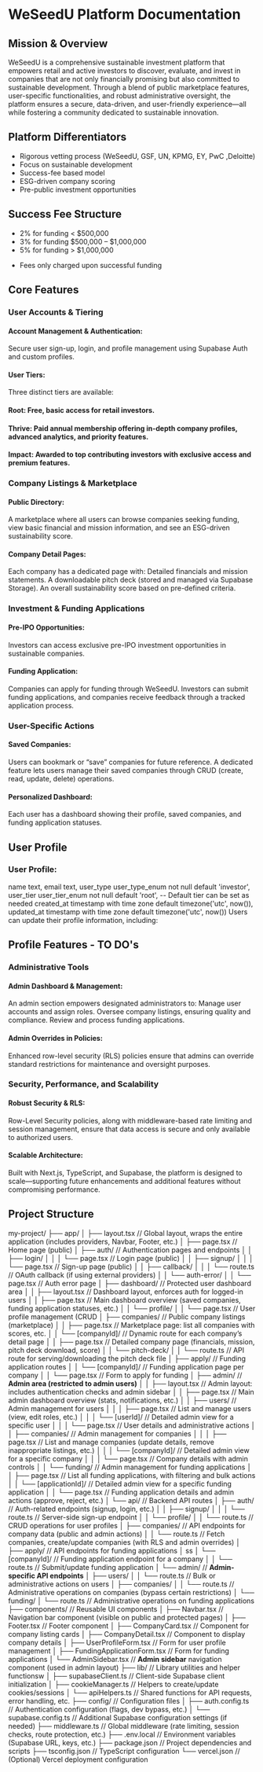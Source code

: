 # WeSeedU Platform Documentation

## Mission & Overview
WeSeedU is a comprehensive sustainable investment platform that empowers retail and active investors to discover, evaluate, and invest in companies that are not only financially promising but also committed to sustainable development. Through a blend of public marketplace features, user-specific functionalities, and robust administrative oversight, the platform ensures a secure, data-driven, and user-friendly experience—all while fostering a community dedicated to sustainable innovation.

## Platform Differentiators
- Rigorous vetting process (WeSeedU, GSF, UN, KPMG, EY, PwC ,Deloitte)
- Focus on sustainable development
- Success-fee based model
- ESG-driven company scoring
- Pre-public investment opportunities


## Success Fee Structure
- 2% for funding < $500,000
- 3% for funding $500,000 – $1,000,000
- 5% for funding > $1,000,000
* Fees only charged upon successful funding

## Core Features 

### User Accounts & Tiering

#### Account Management & Authentication:
Secure user sign-up, login, and profile management using Supabase Auth and custom profiles.

#### User Tiers:
Three distinct tiers are available:

#### Root: Free, basic access for retail investors.

#### Thrive: Paid annual membership offering in-depth company profiles, advanced analytics, and priority features.

#### Impact: Awarded to top contributing investors with exclusive access and premium features.

### Company Listings & Marketplace

#### Public Directory:

A marketplace where all users can browse companies seeking funding, view basic financial and mission information, and see an ESG-driven sustainability score.

#### Company Detail Pages:
Each company has a dedicated page with:
Detailed financials and mission statements.
A downloadable pitch deck (stored and managed via Supabase Storage).
An overall sustainability score based on pre-defined criteria.

### Investment & Funding Applications

#### Pre-IPO Opportunities:
Investors can access exclusive pre-IPO investment opportunities in sustainable companies.

#### Funding Application:
Companies can apply for funding through WeSeedU. Investors can submit funding applications, and companies receive feedback through a tracked application process.

### User-Specific Actions

#### Saved Companies:
Users can bookmark or “save” companies for future reference. A dedicated feature lets users manage their saved companies through CRUD (create, read, update, delete) operations.

#### Personalized Dashboard:
Each user has a dashboard showing their profile, saved companies, and funding application statuses.

## User Profile

### User Profile:
name text,
  email text,
  user_type user_type_enum not null default 'investor',
  user_tier user_tier_enum not null default 'root',  -- Default tier can be set as needed
  created_at timestamp with time zone default timezone('utc', now()),
  updated_at timestamp with time zone default timezone('utc', now())
Users can update their profile information, including:

## Profile Features - TO DO's



### Administrative Tools

#### Admin Dashboard & Management:
An admin section empowers designated administrators to:
Manage user accounts and assign roles.
Oversee company listings, ensuring quality and compliance.
Review and process funding applications.

#### Admin Overrides in Policies:

Enhanced row-level security (RLS) policies ensure that admins can override standard restrictions for maintenance and oversight purposes.

### Security, Performance, and Scalability

#### Robust Security & RLS: 
Row-Level Security policies, along with middleware-based rate limiting and session management, ensure that data access is secure and only available to authorized users.

#### Scalable Architecture:
Built with Next.js, TypeScript, and Supabase, the platform is designed to scale—supporting future enhancements and additional features without compromising performance.



## Project Structure

my-project/
├── app/
│   ├── layout.tsx                   // Global layout, wraps the entire application (includes providers, Navbar, Footer, etc.)
│   ├── page.tsx                     // Home page (public)
│   ├── auth/                        // Authentication pages and endpoints
│   │   ├── login/
│   │   │   └── page.tsx             // Login page (public)
│   │   ├── signup/
│   │   │   └── page.tsx             // Sign-up page (public)
│   │   ├── callback/
│   │   │   └── route.ts             // OAuth callback (if using external providers)
│   │   └── auth-error/
│   │       └── page.tsx             // Auth error page
│   ├── dashboard/                   // Protected user dashboard area
│   │   ├── layout.tsx               // Dashboard layout, enforces auth for logged-in users
│   │   ├── page.tsx                 // Main dashboard overview (saved companies, funding application statuses, etc.)
│   │   └── profile/
│   │       └── page.tsx             // User profile management (CRUD 
│   ├── companies/                   // Public company listings (marketplace)
│   │   ├── page.tsx                 // Marketplace page: list all companies with scores, etc.
│   │   └── [companyId]/            // Dynamic route for each company’s detail page
│   │       ├── page.tsx             // Detailed company page (financials, mission, pitch deck download, score)
│   │       └── pitch-deck/
│   │           └── route.ts         // API route for serving/downloading the pitch deck file
│   ├── apply/                       // Funding application routes
│   │   └── [companyId]/            // Funding application page per company
│   │       └── page.tsx             // Form to apply for funding
│   ├── admin/                       // **Admin area (restricted to admin users)**
│   │   ├── layout.tsx               // Admin layout: includes authentication checks and admin sidebar
│   │   ├── page.tsx                 // Main admin dashboard overview (stats, notifications, etc.)
│   │   ├── users/                   // Admin management for users
│   │   │   ├── page.tsx             // List and manage users (view, edit roles, etc.)
│   │   │   └── [userId]/            // Detailed admin view for a specific user
│   │   │       └── page.tsx         // User details and administrative actions
│   │   ├── companies/               // Admin management for companies
│   │   │   ├── page.tsx             // List and manage companies (update details, remove inappropriate listings, etc.)
│   │   │   └── [companyId]/         // Detailed admin view for a specific company
│   │   │       └── page.tsx         // Company details with admin controls
│   │   └── funding/                 // Admin management for funding applications
│   │       ├── page.tsx             // List all funding applications, with filtering and bulk actions
│   │       └── [applicationId]/     // Detailed admin view for a specific funding application
│   │           └── page.tsx         // Funding application details and admin actions (approve, reject, etc.)
│   └── api/                         // Backend API routes
│       ├── auth/                    // Auth-related endpoints (signup, login, etc.)
│       │   ├── signup/
│       │   │   └── route.ts         // Server-side sign-up endpoint
│       │   └── profile/
│       │       └── route.ts         // CRUD operations for user profiles
│       ├── companies/               // API endpoints for company data (public and admin actions)
│       │   └── route.ts             // Fetch companies, create/update companies (with RLS and admin overrides)
│       ├── apply/                   // API endpoints for funding applications
│    ss   │   └── [companyId]/         // Funding application endpoint for a company
│       │       └── route.ts         // Submit/update funding application
│       └── admin/                   // **Admin-specific API endpoints**
│           ├── users/
│           │   └── route.ts         // Bulk or administrative actions on users
│           ├── companies/
│           │   └── route.ts         // Administrative operations on companies (bypass certain restrictions)
│           └── funding/
│               └── route.ts         // Administrative operations on funding applications
├── components/                      // Reusable UI components
│   ├── Navbar.tsx                   // Navigation bar component (visible on public and protected pages)
│   ├── Footer.tsx                   // Footer component
│   ├── CompanyCard.tsx              // Component for company listing cards
│   ├── CompanyDetail.tsx            // Component to display company details
│   ├── UserProfileForm.tsx          // Form for user profile management
│   ├── FundingApplicationForm.tsx   // Form for funding applications
│   └── AdminSidebar.tsx             // **Admin sidebar** navigation component (used in admin layout)
├── lib/                             // Library utilities and helper functionsw
│   ├── supabaseClient.ts            // Client-side Supabase client initialization
│   ├── cookieManager.ts             // Helpers to create/update cookies/sessions
│   └── apiHelpers.ts               // Shared functions for API requests, error handling, etc.
├── config/                          // Configuration files
│   ├── auth.config.ts               // Authentication configuration (flags, dev bypass, etc.)
│   └── supabase.config.ts           // Additional Supabase configuration settings (if needed)
├── middleware.ts                    // Global middleware (rate limiting, session checks, route protection, etc.)
├── .env.local                       // Environment variables (Supabase URL, keys, etc.)
├── package.json                     // Project dependencies and scripts
├── tsconfig.json                    // TypeScript configuration
└── vercel.json                      // (Optional) Vercel deployment configuration

